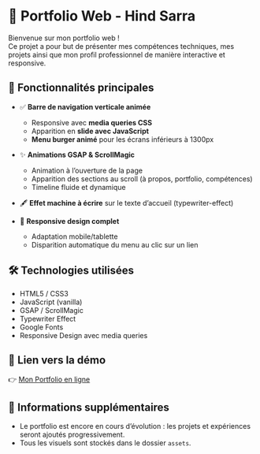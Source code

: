 # 💼 Portfolio Web - Hind Sarra

Bienvenue sur mon portfolio web !  
Ce projet a pour but de présenter mes compétences techniques, mes projets ainsi que mon profil professionnel de manière interactive et responsive.

## 🌟 Fonctionnalités principales

- ✅ **Barre de navigation verticale animée**
  - Responsive avec **media queries CSS**
  - Apparition en **slide avec JavaScript**
  - **Menu burger animé** pour les écrans inférieurs à 1300px

- ✨ **Animations GSAP & ScrollMagic**
  - Animation à l’ouverture de la page
  - Apparition des sections au scroll (à propos, portfolio, compétences)
  - Timeline fluide et dynamique

- 🖋️ **Effet machine à écrire** sur le texte d’accueil (typewriter-effect)

- 📱 **Responsive design complet**
  - Adaptation mobile/tablette
  - Disparition automatique du menu au clic sur un lien

## 🛠️ Technologies utilisées

- HTML5 / CSS3
- JavaScript (vanilla)
- GSAP / ScrollMagic
- Typewriter Effect
- Google Fonts
- Responsive Design avec media queries
  
## 🔗 Lien vers la démo

👉 [Mon Portfolio en ligne](https://  )  

## 📌 Informations supplémentaires

- Le portfolio est encore en cours d’évolution : les projets et expériences seront ajoutés progressivement.
- Tous les visuels sont stockés dans le dossier `assets`.

